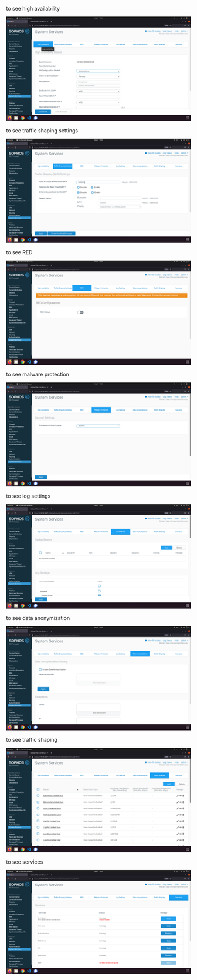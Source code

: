 to see high availability

![](_1.png)

to see traffic shaping settings

![](_2.png)

to see RED

![](_3.png)

to see malware protection

![](_4.png)

to see log settings

![](_5.png)

to see data anonymization

![](_6.png)

to see traffic shaping

![](_7.png)

to see services

![](_8.png)
